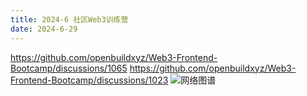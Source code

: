 ```yaml
---
title: 2024-6 社区Web3训练营
date: 2024-6-29
---
```


https://github.com/openbuildxyz/Web3-Frontend-Bootcamp/discussions/1065
https://github.com/openbuildxyz/Web3-Frontend-Bootcamp/discussions/1023
![网络图谱](/Web3训练营学习笔记.png)
